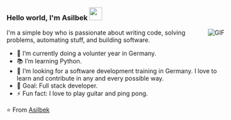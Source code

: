 ### Hello world, I'm Asilbek <img src="https://raw.githubusercontent.com/iampavangandhi/iampavangandhi/master/gifs/Hi.gif" width="30px"></h2>



<img align="right" alt="GIF" src="https://media.giphy.com/media/13HgwGsXF0aiGY/giphy.gif" />

I'm a simple boy who is passionate about writing code, solving problems, automating stuff, and building software.

- 🔭 I’m currently doing a volunter year in Germany.
- 📚 I’m learning Python.
- 🌱 I’m looking for a software development training in Germany. I love to learn and contribute in any and every possible way.
- 🥅 Goal: Full stack developer.
- ⚡ Fun fact: I love to play guitar and ping pong.

⭐️ From [Asilbek](https://github.com/beklife)

<br />
